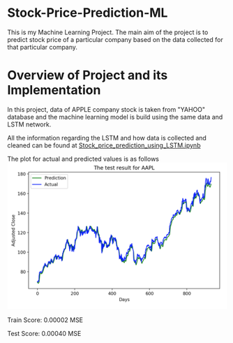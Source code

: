 # Stock-Price-Prediction-ML

This is my Machine Learning Project. The main aim of the project is to predict stock price of a particular company 
based on the data collected for that particular company.

# Overview of Project and its Implementation

In this project, data of APPLE company stock is taken from "YAHOO" database and the machine learning model is build using the
same data and LSTM network.

All the information regarding the LSTM and how data is collected and cleaned can be found at
[Stock_price_prediction_using_LSTM.ipynb](https://github.com/venus-sherathiya/Stock-Price-Prediction-ML/blob/master/Stock_price_prediction_using_LSTM.ipynb)

The plot for actual and predicted values is as follows
![alt text](https://github.com/venus-sherathiya/Stock-Price-Prediction-ML/blob/master/results_img.png)

Train Score: 0.00002 MSE

Test Score: 0.00040 MSE
